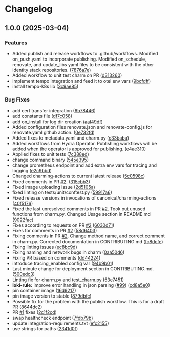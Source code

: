 # Changelog

## 1.0.0 (2025-03-04)


### Features

* Added publish and release workflows to .github/workflows. Modified on_push.yaml to incorporate publishing. Modified on_schedule, renovate, and update_libs yaml files to be consistent with the other identity stack repositories. ([7876a7e](https://github.com/canonical/identity-platform-login-ui-operator/commit/7876a7e0af9431fbb0a0e067c035bce72066e498))
* Added workflow to unit test charm on PR ([d313260](https://github.com/canonical/identity-platform-login-ui-operator/commit/d31326035971c014a2208d27e540e2ae069f2c7c))
* implement tempo integration and feed it to otel env vars ([9bcfdff](https://github.com/canonical/identity-platform-login-ui-operator/commit/9bcfdffcd10901a20bd407fd307f4c74503a4b06))
* install tempo-k8s lib ([3c9ae85](https://github.com/canonical/identity-platform-login-ui-operator/commit/3c9ae85feb4955bf706045b7555a88b171c5f0d5))


### Bug Fixes

* add cert transfer integration ([6b78446](https://github.com/canonical/identity-platform-login-ui-operator/commit/6b784469dabb42b5fd006d5302dd724347edee4a))
* add constants file ([df7c058](https://github.com/canonical/identity-platform-login-ui-operator/commit/df7c0587e8de00ffed9bc0199a914fc799671cf3))
* add on_install for log dir creation ([aaf49df](https://github.com/canonical/identity-platform-login-ui-operator/commit/aaf49dfa8826ec3dfc99dd4500b1d821b859d622))
* Added configuration files renovate.json and renovate-config.js for renovate.yaml github action. ([0e732fd](https://github.com/canonical/identity-platform-login-ui-operator/commit/0e732fd0865a478fd969561779a149a08341291e))
* Added fixes to metadata.yaml and charm.py ([c33baba](https://github.com/canonical/identity-platform-login-ui-operator/commit/c33baba0fbc098f5656bde74825d2d73b4889304))
* Added workflows from Hydra Operator. Publishing workflows will be added when the operator is approved for publishing. ([e4ae310](https://github.com/canonical/identity-platform-login-ui-operator/commit/e4ae3106c4b5673e59957c5f958755e0f030c9ab))
* Applied fixes to unit tests ([7c388ed](https://github.com/canonical/identity-platform-login-ui-operator/commit/7c388ed595682ce86b9986d1107216f71492f529))
* change command binary ([545e395](https://github.com/canonical/identity-platform-login-ui-operator/commit/545e3959dd7f8d66800966ffb63778d1bc587a75))
* change prometheus endpoint and add extra env vars for tracing and logging ([e2c9bbd](https://github.com/canonical/identity-platform-login-ui-operator/commit/e2c9bbda9226128c81b32830874c3d86a82fb9be))
* Changed charming-actions to current latest release ([5c0598c](https://github.com/canonical/identity-platform-login-ui-operator/commit/5c0598c3082d5682741deb320ea541ec0f286f58))
* Fixed comments in PR [#2](https://github.com/canonical/identity-platform-login-ui-operator/issues/2). ([315cbb3](https://github.com/canonical/identity-platform-login-ui-operator/commit/315cbb3892e12468f69a407e102dd1462f5452c5))
* Fixed image uploading issue ([2d5105a](https://github.com/canonical/identity-platform-login-ui-operator/commit/2d5105a353d12a4f8a7b4b31aaa3394b41cc01e3))
* fixed linting on tests/unit/conftest.py ([59917a6](https://github.com/canonical/identity-platform-login-ui-operator/commit/59917a67b2cdf7c2c15f3597d0c1c9f76c574246))
* Fixed release versions in invocations of canonical/charming-actions ([40f5176](https://github.com/canonical/identity-platform-login-ui-operator/commit/40f5176dcb6e9b5af77bd59c19b950d10083338d))
* Fixed the last unresolved comments in PR [#2](https://github.com/canonical/identity-platform-login-ui-operator/issues/2). Took out unused functions from charm.py. Changed Usage section in README.md ([9022fac](https://github.com/canonical/identity-platform-login-ui-operator/commit/9022fac1a79e61e1405c1281028be7d3372a20cf))
* Fixes according to requests on PR [#2](https://github.com/canonical/identity-platform-login-ui-operator/issues/2) ([6030d71](https://github.com/canonical/identity-platform-login-ui-operator/commit/6030d7105f875a57c3ae921f577a43c38f80f20f))
* Fixes for comments in PR [#2](https://github.com/canonical/identity-platform-login-ui-operator/issues/2) ([58d6403](https://github.com/canonical/identity-platform-login-ui-operator/commit/58d6403434f33a0be635fb389092419a95bff169))
* Fixing comments in PR [#2](https://github.com/canonical/identity-platform-login-ui-operator/issues/2). Change method name, and correct comment in charm.py. Corrected documentation in CONTRIBUTING.md ([fc8dcfe](https://github.com/canonical/identity-platform-login-ui-operator/commit/fc8dcfe6b15b85e5c4dee78d154c66a472a4c3f0))
* Fixing linting issues ([ec8bc9d](https://github.com/canonical/identity-platform-login-ui-operator/commit/ec8bc9d2b50ee8fce596c574e9be6eb6a2509f8d))
* Fixing naming and network bugs in charm ([0aa50d6](https://github.com/canonical/identity-platform-login-ui-operator/commit/0aa50d637a809fdaad37ae2ec4256e640bb5ea78))
* Fixing PR based on comments ([dd44224](https://github.com/canonical/identity-platform-login-ui-operator/commit/dd44224b69a35d09b212ba02d2ab4f0c5b72d0f7))
* introduce tracing_enabled config var ([94b9b01](https://github.com/canonical/identity-platform-login-ui-operator/commit/94b9b011fa37a3d11463576a22dc18a9e3f8ed86))
* Last minute change for deployment section in CONTRIBUTING.md. ([500edc3](https://github.com/canonical/identity-platform-login-ui-operator/commit/500edc3e4d26aa430de20b1d675a856babdeee84))
* Linting fix for charm.py and test_charm.py ([53e7451](https://github.com/canonical/identity-platform-login-ui-operator/commit/53e74510dd50e264e00ee8f35091681c020fded7))
* **loki-rule:** improve error handling in json parsing ([#99](https://github.com/canonical/identity-platform-login-ui-operator/issues/99)) ([cd8a5e0](https://github.com/canonical/identity-platform-login-ui-operator/commit/cd8a5e062c32f63530540027d756e4a43eb35029))
* pin container image ([16d9217](https://github.com/canonical/identity-platform-login-ui-operator/commit/16d92176fcde75caa90bc3afbbbd27116558ed65))
* pin image version to stable ([879dbfc](https://github.com/canonical/identity-platform-login-ui-operator/commit/879dbfcd5778aba8d4d7e928bd6ccc05060e962c))
* Possible fix for the problem with the publish workflow. This is for a draft PR ([8644dc2](https://github.com/canonical/identity-platform-login-ui-operator/commit/8644dc2df35e67ae8b06d2e146c5710c92ece8a8))
* PR [#1](https://github.com/canonical/identity-platform-login-ui-operator/issues/1) fixes ([2c1f2cd](https://github.com/canonical/identity-platform-login-ui-operator/commit/2c1f2cdc3fca016f6da84a73b8be22a85a9ea650))
* swap healthcheck endpoint ([7fdb79b](https://github.com/canonical/identity-platform-login-ui-operator/commit/7fdb79b310b5d1b940e9646b3714f3def620a3de))
* update integration-requirements.txt ([efc2155](https://github.com/canonical/identity-platform-login-ui-operator/commit/efc2155ddd79877d8a0dcfefa652004a92457e16))
* use strings for paths ([2341d0f](https://github.com/canonical/identity-platform-login-ui-operator/commit/2341d0f11036fdfa1f8997a87a1b63f8081b6d28))
